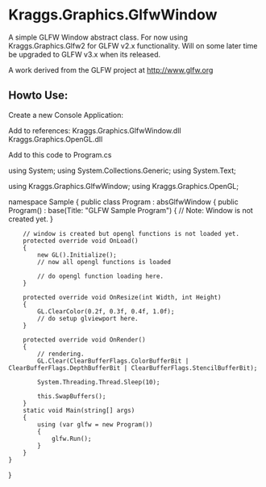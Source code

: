 Kraggs.Graphics.GlfwWindow
==========================

A simple GLFW Window abstract class.
For now using Kraggs.Graphics.Glfw2 for GLFW v2.x functionality.
Will on some later time be upgraded to GLFW v3.x when its released.

A work derived from the GLFW project at http://www.glfw.org

Howto Use:
--------------------------

Create a new Console Application:

Add to references:
	Kraggs.Graphics.GlfwWindow.dll
	Kraggs.Graphics.OpenGL.dll
	
Add to this code to Program.cs

using System;
using System.Collections.Generic;
using System.Text;

using Kraggs.Graphics.GlfwWindow;
using Kraggs.Graphics.OpenGL;	

namespace Sample
{
	public class Program : absGlfwWindow
	{
		public Program() 
			: base(Title: "GLFW Sample Program")
		{
			// Note: Window is not created yet.
		}
		
		// window is created but opengl functions is not loaded yet.		
		protected override void OnLoad()
		{		
			new GL().Initialize();
			// now all opengl functions is loaded 
			
			// do opengl function loading here.
		}
		
		protected override void OnResize(int Width, int Height)
		{
			GL.ClearColor(0.2f, 0.3f, 0.4f, 1.0f);
			// do setup glviewport here.
		}
		
		protected override void OnRender()
        {
			// rendering.
            GL.Clear(ClearBufferFlags.ColorBufferBit | ClearBufferFlags.DepthBufferBit | ClearBufferFlags.StencilBufferBit);

            System.Threading.Thread.Sleep(10);

            this.SwapBuffers();
        }
        static void Main(string[] args)
        {
            using (var glfw = new Program())
            {
                glfw.Run();
            }
        }		
	}
}